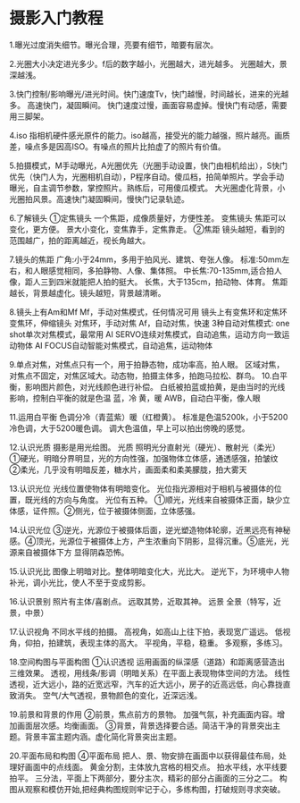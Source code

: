 # 摄影入门教程  

1.曝光过度消失细节。曝光合理，亮要有细节，暗要有层次。  

2.光圈大小决定进光多少。f后的数字越小，光圈越大，进光越多。 光圈越大，景深越浅。  

3.快门控制/影响曝光/进光时间。快门速度Tv，快门越慢，时间越长，进来的光越多。
高速快门，凝固瞬间。
快门速度过慢，画面容易虚掉。慢快门有动感，需要用三脚架。  

4.iso 指相机硬件感光原件的能力。iso越高，接受光的能力越强，照片越亮。画质差，噪点多是因高ISO。有噪点的照片比拍虚了的照片有价值。  

5.拍摄模式，M手动曝光，A光圈优先（光圈手动设置，快门由相机给出），S快门优先（快门人为，光圈相机自动），P程序自动。傻瓜档，拍简单照片。学会手动曝光，自主调节参数，掌控照片。熟练后，可用傻瓜模式。
大光圈虚化背景，小光圈拍风景。高速快门凝固瞬间，慢快门记录轨迹。  

6.了解镜头
①定焦镜头 一个焦距，成像质量好，方便性差。
变焦镜头 焦距可以变化，更方便。
景大小变化，变焦靠手，定焦靠走。
②焦距
镜头越短，看到的范围越广，拍的距离越近，视长角越大。  

7.镜头的焦距
广角:小于24mm，多用于拍风光、建筑、夸张人像。
标准:50mm左右，和人眼感觉相同，多拍静物、人像、集体照。
中长焦:70-135mm,适合拍人像，距人三到四米就能把人拍的挺大。
长焦，大于135cm，拍动物、体育。
焦距越长，背景越虚化。镜头越短，背景越清晰。  

8.镜头上有Am和Mf
Mf，手动对焦模式，任何情况可用
镜头上有变焦环和定焦环
变焦环，伸缩镜头
对焦环，手动对焦
Af，自动对焦，快速
3种自动对焦模式:
one shot单次对焦模式，最常用
AI SERVO连续对焦模式，自动追焦，运动方向一致运动物体
AI FOCUS自动智能对焦模式，自动追焦，运动物体  

9.单点对焦，对焦点只有一个，用于拍静态物，成功率高，拍人眼。
区域对焦，对焦点不固定，对焦区域大。动态物，拍摄主体多，拍跑马拉松、群鸟。
10.白平衡，影响图片颜色，对光线颜色进行补偿。
白纸被拍蓝或拍黄，是由当时的光线影响，控制白平衡的就是色温
蓝，冷
黄，暖
AWB，自动白平衡，像人眼  

11.运用白平衡
色调分冷（青蓝紫）暖（红橙黄）。
标准是色温5200k，小于5200冷色调，大于5200暖色调。
调大色温值，早上可以拍出傍晚的感觉。  

12.认识光质
摄影是用光绘图。
光质
照明光分直射光（硬光）、散射光（柔光）
①硬光，明暗分界明显，光的方向性强，加强物体立体感，通透感强，拍皱纹
②柔光，几乎没有明暗反差，糖水片，画面柔和柔美朦胧，拍大雾天  

13.认识光位
光线位置使物体有明暗变化。
光位指光源相对于相机与被摄体的位置，既光线的方向与角度。
光位有五种。
①顺光，光线来自被摄体正面，缺少立体感，证件照。②侧光，位于被摄体侧面，立体感强。  

14.认识光位
③逆光，光源位于被摄体后面，逆光塑造物体轮廓，近黑远亮有神秘感。④顶光，光源位于被摄体上方，产生浓重向下阴影，显得沉重。⑤底光，光源来自被摄体下方 显得阴森恐怖。  

15.认识光比
图像上明暗对比。整体明暗变化大，光比大。
逆光下，为环境中人物补光，调小光比，使人不至于变成剪影。  

16.认识景别
照片有主体/喜剧点。
远取其势，近取其神。
远景
全景（特写，近景，中景）  

17.认识视角
不同水平线的拍摄。
高视角，如高山上往下拍，表现宽广遥远。
低视角，仰拍，拍建筑，表现主体的高大。
平视角，平稳，稳重。
多观察，多练习。  

18.空间构图与平面构图
①认识透视
运用画面的纵深感（道路）和距离感营造出三维效果。
透视，用线条/影调（明暗关系）在平面上表现物体空间的方法。
线性透视，近大远小，路的近宽远窄，汽车的近大远小，房子的近高远低，向心靠拢直致消失。
空气/大气透视，景物颜色的变化，近深远浅。  

19.前景和背景的作用
②前景，焦点前方的景物。
加强气氛，补充画面内容。增加画面层次感。均衡画面。
③背景，背景选择要合适。简洁干净的背景突出主题。背景丰富主题内涵。虚化简化背景突出主题。  

20.平面布局和构图
④平面布局
把人、景、物安排在画面中以获得最佳布局，处理好画面中的点线面。
黄金分割，主体放九宫格的相交点。
拍水平线，水平线要拍平。
三分法，平面上下两部分，要分主次，精彩的部分占画面的三分之二。
构图从观察和模仿开始,把经典构图规则牢记于心，多练构图，打破规则寻求突破。
